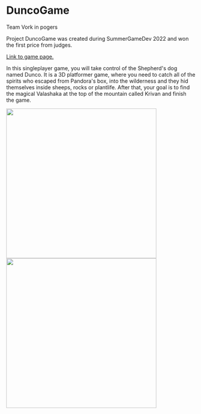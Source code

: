 # DuncoGame
Team Vork in pogers

Project DuncoGame was created during SummerGameDev 2022 and won the first price from judges.

[Link to game page.](https://beapav.itch.io/duncogame)

In this singleplayer game, you will take control of the Shepherd's dog named Dunco. 
It is a 3D platformer game, where you need to catch all of the spirits who escaped from Pandora's box, 
into the wilderness and they hid themselves inside sheeps, rocks or plantlife.
After that, your goal is to find the magical Valashaka at the top of the mountain called Krivan and finish the game.




<img src="https://img.itch.zone/aW1hZ2UvMTY3MDg3OS8xMDI1NDUyMy5wbmc=/original/CqeXFw.png" data-canonical-src="https://img.itch.zone/aW1hZ2UvMTY3MDg3OS8xMDI1NDUyMy5wbmc=/original/CqeXFw.png" width="400"/> <img src="https://img.itch.zone/aW1hZ2UvMTY3MDg3OS8xMDI1NDUzMS5wbmc=/original/7lobeM.png" data-canonical-src="https://img.itch.zone/aW1hZ2UvMTY3MDg3OS8xMDI1NDUzMS5wbmc=/original/7lobeM.png" width="400"/>
